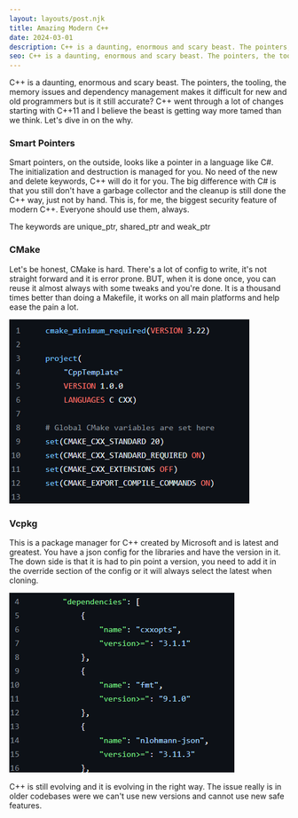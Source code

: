 ```yaml
---
layout: layouts/post.njk
title: Amazing Modern C++
date: 2024-03-01
description: C++ is a daunting, enormous and scary beast. The pointers, the tooling, the memory issues and dependency management makes it difficult for new and old programmers but is it still accurate? C++ went through a lot of changes starting with C++11 and I believe the beast is getting way more tamed than we think. Let's dive in on the why.
seo: C++ is a daunting, enormous and scary beast. The pointers, the tooling, the memory issues and dependency management makes it difficult for new and old programmers but is it still accurate?
---
```


C++ is a daunting, enormous and scary beast. The pointers, the tooling, the memory issues and dependency management makes it difficult for new and old programmers but is it still accurate? C++ went through a lot of changes starting with C++11 and I believe the beast is getting way more tamed than we think. Let's dive in on the why.

### Smart Pointers

Smart pointers, on the outside, looks like a pointer in a language like C#. The initialization and destruction is managed for you. No need of the new and delete keywords, C++ will do it for you. The big difference with C# is that you still don't have a garbage collector and the cleanup is still done the C++ way, just not by hand. This is, for me, the biggest security feature of modern C++. Everyone should use them, always.

The keywords are unique_ptr, shared_ptr and weak_ptr

### CMake

Let's be honest, CMake is hard. There's a lot of config to write, it's not straight forward and it is error prone. BUT, when it is done once, you can reuse it almost always with some tweaks and you're done. It is a thousand times better than doing a Makefile, it works on all main platforms and help ease the pain a lot.

![cmake](assets/posts/modern-cpp/cmake.png)

### Vcpkg

This is a package manager for C++ created by Microsoft and is latest and greatest. You have a json config for the libraries and have the version in it. The down side is that it is had to pin point a version, you need to add it in the override section of the config or it will always select the latest when cloning.

![vcpkg](assets/posts/modern-cpp/vcpkg.png)

C++ is still evolving and it is evolving in the right way. The issue really is in older codebases were we can't use new versions and cannot use new safe features.
